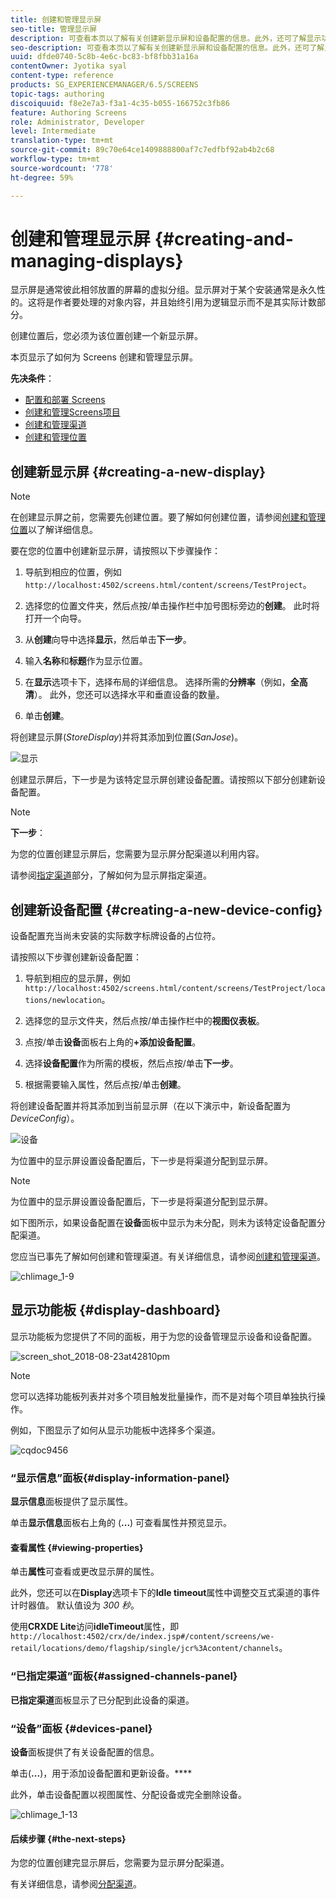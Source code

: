 ```yaml
---
title: 创建和管理显示屏
seo-title: 管理显示屏
description: 可查看本页以了解有关创建新显示屏和设备配置的信息。此外，还可了解显示功能板。
seo-description: 可查看本页以了解有关创建新显示屏和设备配置的信息。此外，还可了解显示功能板。
uuid: dfde0740-5c8b-4e6c-bc83-bf8fbb31a16a
contentOwner: Jyotika syal
content-type: reference
products: SG_EXPERIENCEMANAGER/6.5/SCREENS
topic-tags: authoring
discoiquuid: f8e2e7a3-f3a1-4c35-b055-166752c3fb86
feature: Authoring Screens
role: Administrator, Developer
level: Intermediate
translation-type: tm+mt
source-git-commit: 89c70e64ce1409888800af7c7edfbf92ab4b2c68
workflow-type: tm+mt
source-wordcount: '778'
ht-degree: 59%

---
```



# 创建和管理显示屏 {#creating-and-managing-displays}

显示屏是通常彼此相邻放置的屏幕的虚拟分组。显示屏对于某个安装通常是永久性的。这将是作者要处理的对象内容，并且始终引用为逻辑显示而不是其实际计数部分。

创建位置后，您必须为该位置创建一个新显示屏。

本页显示了如何为 Screens 创建和管理显示屏。

**先决条件**：

* [配置和部署 Screens](configuring-screens-introduction.md)
* [创建和管理Screens项目](creating-a-screens-project.md)
* [创建和管理渠道](managing-channels.md)
* [创建和管理位置](managing-locations.md)

## 创建新显示屏 {#creating-a-new-display}

>[!NOTE]
>
>在创建显示屏之前，您需要先创建位置。要了解如何创建位置，请参阅[创建和管理位置](managing-locations.md)以了解详细信息。

要在您的位置中创建新显示屏，请按照以下步骤操作：

1. 导航到相应的位置，例如`http://localhost:4502/screens.html/content/screens/TestProject`。
1. 选择您的位置文件夹，然后点按/单击操作栏中加号图标旁边的&#x200B;**创建**。 此时将打开一个向导。
1. 从&#x200B;**创建**&#x200B;向导中选择&#x200B;**显示**，然后单击&#x200B;**下一步**。

1. 输入&#x200B;**名称**&#x200B;和&#x200B;**标题**&#x200B;作为显示位置。

1. 在&#x200B;**显示**&#x200B;选项卡下，选择布局的详细信息。 选择所需的&#x200B;**分辨率**（例如，**全高清**）。 此外，您还可以选择水平和垂直设备的数量。

1. 单击&#x200B;**创建**。

将创建显示屏(*StoreDisplay*)并将其添加到位置(*SanJose*)。

![显示](assets/display.gif)

创建显示屏后，下一步是为该特定显示屏创建设备配置。请按照以下部分创建新设备配置。

>[!NOTE]
>
>**下一步**：
>
>为您的位置创建显示屏后，您需要为显示屏分配渠道以利用内容。
>
>请参阅[指定渠道](channel-assignment.md)部分，了解如何为显示屏指定渠道。

## 创建新设备配置 {#creating-a-new-device-config}

设备配置充当尚未安装的实际数字标牌设备的占位符。

请按照以下步骤创建新设备配置：

1. 导航到相应的显示屏，例如`http://localhost:4502/screens.html/content/screens/TestProject/locations/newlocation`。
1. 选择您的显示文件夹，然后点按/单击操作栏中的&#x200B;**视图仪表板**。
1. 点按/单击&#x200B;**设备**&#x200B;面板右上角的&#x200B;**+添加设备配置**。

1. 选择&#x200B;**设备配置**&#x200B;作为所需的模板，然后点按/单击&#x200B;**下一步**。

1. 根据需要输入属性，然后点按/单击&#x200B;**创建**。

将创建设备配置并将其添加到当前显示屏（在以下演示中，新设备配置为&#x200B;*DeviceConfig*）。

![设备](assets/deviceconfig.gif)

为位置中的显示屏设置设备配置后，下一步是将渠道分配到显示屏。

>[!NOTE]
>
>为位置中的显示屏设置设备配置后，下一步是将渠道分配到显示屏。
>
>如下图所示，如果设备配置在&#x200B;**设备**&#x200B;面板中显示为未分配，则未为该特定设备配置分配渠道。
>
>您应当已事先了解如何创建和管理渠道。有关详细信息，请参阅[创建和管理渠道](managing-channels.md)。

![chlimage_1-9](assets/chlimage_1-9.png)

## 显示功能板 {#display-dashboard}

显示功能板为您提供了不同的面板，用于为您的设备管理显示设备和设备配置。

![screen_shot_2018-08-23at42810pm](assets/screen_shot_2018-08-23at42810pm.png)

>[!NOTE]
>
>您可以选择功能板列表并对多个项目触发批量操作，而不是对每个项目单独执行操作。
>
>例如，下图显示了如何从显示功能板中选择多个渠道。

![cqdoc9456](assets/cqdoc9456.gif)

### “显示信息”面板{#display-information-panel}

**显示信息**&#x200B;面板提供了显示属性。

单击&#x200B;**显示信息**&#x200B;面板右上角的 (**...**) 可查看属性并预览显示。


#### 查看属性 {#viewing-properties}

单击&#x200B;**属性**&#x200B;可查看或更改显示屏的属性。

此外，您还可以在&#x200B;**Display**&#x200B;选项卡下的&#x200B;**Idle timeout**&#x200B;属性中调整交互式渠道的事件计时器值。 默认值设为 *300 秒*。

使用&#x200B;**CRXDE Lite**&#x200B;访问&#x200B;**idleTimeout**&#x200B;属性，即`http://localhost:4502/crx/de/index.jsp#/content/screens/we-retail/locations/demo/flagship/single/jcr%3Acontent/channels`。


### “已指定渠道”面板{#assigned-channels-panel}

**已指定渠道**&#x200B;面板显示了已分配到此设备的渠道。


### “设备”面板  {#devices-panel}

**设备**&#x200B;面板提供了有关设备配置的信息。

单击(**...**)，用于添加设备配置和更新设备。****

此外，单击设备配置以视图属性、分配设备或完全删除设备。

![chlimage_1-13](assets/chlimage_1-13.png)

#### 后续步骤 {#the-next-steps}

为您的位置创建完显示屏后，您需要为显示屏分配渠道。

有关详细信息，请参阅[分配渠道](channel-assignment.md)。
